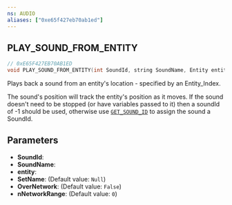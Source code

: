 ```yaml
---
ns: AUDIO
aliases: ["0xe65f427eb70ab1ed"]
---
```

## PLAY_SOUND_FROM_ENTITY

```c
// 0xE65F427EB70AB1ED
void PLAY_SOUND_FROM_ENTITY(int SoundId, string SoundName, Entity entity, string SetName, bool OverNetwork, int nNetworkRange);
```

Plays back a sound from an entity's location - specified by an Entity_Index.

The sound's position will track the entity's position as it moves. If the sound doesn't need to be stopped (or have variables passed to it) then a soundId of -1 should be used, otherwise use [`GET_SOUND_ID`](#_0x430386FE9BF80B45) to assign the sound a SoundId.


## Parameters
* **SoundId**: 
* **SoundName**: 
* **entity**: 
* **SetName**: (Default value: `Null`)
* **OverNetwork**: (Default value: `False`)
* **nNetworkRange**: (Default value: `0`)
